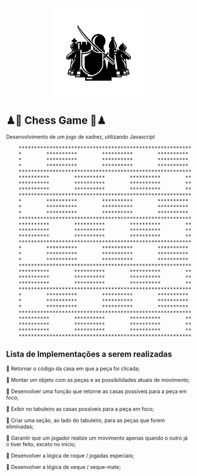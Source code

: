 <p style="text-align: center;"><img src="chess-image.png" width="256"></p>

# ♟🧩 Chess Game 🧩♟

Desenvolvimento de um jogo de xadrez, utilizando Javascript

<pre>
    *************************************************************************
    *        **********        **********        **********        **********
    *        **********        **********        **********        **********
    *        **********        **********        **********        **********
    *************************************************************************
    **********        **********        **********        **********        *
    **********        **********        **********        **********        *
    **********        **********        **********        **********        *
    *************************************************************************
    *        **********        **********        **********        **********
    *        **********        **********        **********        **********
    *        **********        **********        **********        **********
    *************************************************************************
    **********        **********        **********        **********        *
    **********        **********        **********        **********        *
    **********        **********        **********        **********        *
    *************************************************************************
    *        **********        **********        **********        **********
    *        **********        **********        **********        **********
    *        **********        **********        **********        **********
    *************************************************************************
    **********        **********        **********        **********        *
    **********        **********        **********        **********        *
    **********        **********        **********        **********        *
    *************************************************************************
    *        **********        **********        **********        **********
    *        **********        **********        **********        **********
    *        **********        **********        **********        **********
    *************************************************************************
    **********        **********        **********        **********        *
    **********        **********        **********        **********        *
    **********        **********        **********        **********        *
    *************************************************************************
</pre>

## Lista de Implementações a serem realizadas

🔰 Retornar o código da casa em que a peça foi clicada;

🔰 Montar um objeto com as peças e as possibilidades atuais de movimento;

🔰 Desenvolver uma função que retorne as casas possíveis para a peça em foco;

🔰 Exibir no tabuleiro as casas possíveis para a peça em foco;

🔰 Criar uma seção, ao lado do tabuleiro, para as peças que forem eliminadas;

🔰 Garantir que um jogador realize um movimento apenas quando o outro já o tiver feito, exceto no início;

🔰 Desenvolver a lógica de roque / jogadas especiais;

🔰 Desenvolver a lógica de xeque / xeque-mate;